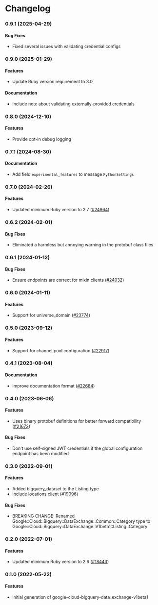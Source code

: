 # Changelog

### 0.9.1 (2025-04-29)

#### Bug Fixes

* Fixed several issues with validating credential configs 

### 0.9.0 (2025-01-29)

#### Features

* Update Ruby version requirement to 3.0 
#### Documentation

* Include note about validating externally-provided credentials 

### 0.8.0 (2024-12-10)

#### Features

* Provide opt-in debug logging 

### 0.7.1 (2024-08-30)

#### Documentation

* Add field `experimental_features` to message `PythonSettings` 

### 0.7.0 (2024-02-26)

#### Features

* Updated minimum Ruby version to 2.7 ([#24864](https://github.com/googleapis/google-cloud-ruby/issues/24864)) 

### 0.6.2 (2024-02-01)

#### Bug Fixes

* Eliminated a harmless but annoying warning in the protobuf class files 

### 0.6.1 (2024-01-12)

#### Bug Fixes

* Ensure endpoints are correct for mixin clients ([#24032](https://github.com/googleapis/google-cloud-ruby/issues/24032)) 

### 0.6.0 (2024-01-11)

#### Features

* Support for universe_domain ([#23774](https://github.com/googleapis/google-cloud-ruby/issues/23774)) 

### 0.5.0 (2023-09-12)

#### Features

* Support for channel pool configuration ([#22917](https://github.com/googleapis/google-cloud-ruby/issues/22917)) 

### 0.4.1 (2023-08-04)

#### Documentation

* Improve documentation format ([#22684](https://github.com/googleapis/google-cloud-ruby/issues/22684)) 

### 0.4.0 (2023-06-06)

#### Features

* Uses binary protobuf definitions for better forward compatibility ([#21672](https://github.com/googleapis/google-cloud-ruby/issues/21672)) 
#### Bug Fixes

* Don't use self-signed JWT credentials if the global configuration endpoint has been modified 

### 0.3.0 (2022-09-01)

#### Features

* Added bigquery_dataset to the Listing type 
* Include locations client ([#19096](https://github.com/googleapis/google-cloud-ruby/issues/19096)) 

#### Bug Fixes

* BREAKING CHANGE: Renamed Google::Cloud::Bigquery::DataExchange::Common::Category type to Google::Cloud::Bigquery::DataExchange::V1beta1::Listing::Category 

### 0.2.0 (2022-07-01)

#### Features

* Updated minimum Ruby version to 2.6 ([#18443](https://github.com/googleapis/google-cloud-ruby/issues/18443)) 

### 0.1.0 (2022-05-22)

#### Features

* Initial generation of google-cloud-bigquery-data_exchange-v1beta1
